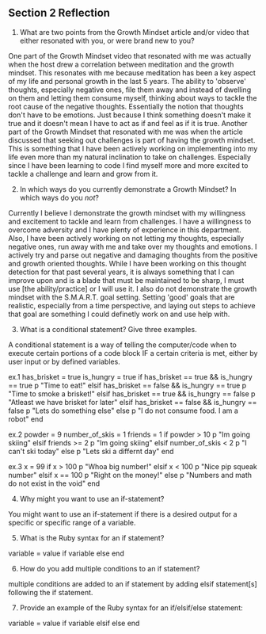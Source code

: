 ## Section 2 Reflection

1. What are two points from the Growth Mindset article and/or video that either resonated with you, or were brand new to you?

One part of the Growth Mindset video that resonated with me was actually when the host drew a correlation between meditation and the growth mindset.  This resonates with me because meditation has been a key aspect of my life and personal growth in the last 5 years.  The ability to 'observe' thoughts, especially negative ones, file them away and instead of dwelling on them and letting them consume myself, thinking about ways to tackle the root cause of the negative thoughts.  Essentially the notion that thoughts don't have to be emotions.  Just because I think something doesn't make it true and it doesn't mean I have to act as if and feel as if it is true.
Another part of the Growth Mindset that resonated with me was when the article discussed that seeking out challenges is part of having the growth mindset.  This is something that I have been actively working on implementing into my life even more than my natural inclination to take on challenges.  Especially since I have been learning to code I find myself more and more excited to tackle a challenge and learn and grow from it.

2. In which ways do you currently demonstrate a Growth Mindset? In which ways do you _not_?

Currently I believe I demonstrate the growth mindset with my willingness and excitement to tackle and learn from challenges.  I have a willingness to overcome adversity and I have plenty of experience in this department.  Also, I have been actively working on not letting my thoughts, especially negative ones, run away with me and take over my thoughts and emotions.  I actively try and parse out negative and damaging thoughts from the positive and growth oriented thoughts.
While I have been working on this thought detection for that past several years, it is always something that I can improve upon and is a blade that must be maintained to be sharp, I must use [the ability/practice] or I will use it.  I also do not demonstrate the growth mindset with the S.M.A.R.T. goal setting.  Setting 'good' goals that are realistic, especially from a time perspective, and laying out steps to achieve that goal are something I could definetly work on and use help with.

3. What is a conditional statement? Give three examples.

A conditional statement is a way of telling the computer/code when to execute certain portions of a code block IF a certain criteria is met, either by user input or by defined variables.

ex.1
has_brisket = true
is_hungry = true
if has_brisket == true && is_hungry == true
  p "Time to eat!"
elsif has_brisket == false && is_hungry == true
  p "Time to smoke a brisket!"
elsif has_brisket == true && is_hungry == false
  p "Atleast  we have brisket for later"
elsif has_brisket == false && is_hungry == false
  p "Lets do something else"
else
  p "I do not consume food. I am a robot"
end

ex.2
powder = 9
number_of_skis = 1
friends = 1
if powder > 10
  p "Im going skiing"
elsif friends >= 2
  p "Im going skiing"
elsif number_of_skis < 2
  p "I can't ski today"
else
  p "Lets ski a differnt day"
end

ex.3
x = 99
if x > 100
  p "Whoa big number!"
elsif x < 100
  p "Nice pip squeak number"
elsif x == 100
  p "Right on the money!"
else
  p "Numbers and math do not exist in the void"
end

4. Why might you want to use an if-statement?

You might want to use an if-statement if there is a desired output for a specific or specific range of a variable.

5. What is the Ruby syntax for an if statement?

variable = value
if variable <criteria here>
  <action desired if criteria met>
else
  <action desired if criteria not met>
end

6. How do you add multiple conditions to an if statement?

multiple conditions are added to an if statement by adding elsif statement[s] following the if statement.

7. Provide an example of the Ruby syntax for an if/elsif/else statement:

variable = value
if variable <criteria here>
  <action desired if criteria met>
elsif <other criteria here>
  <action desired based off other criteria being met>
else
  <action desired if no criteria met>
end
